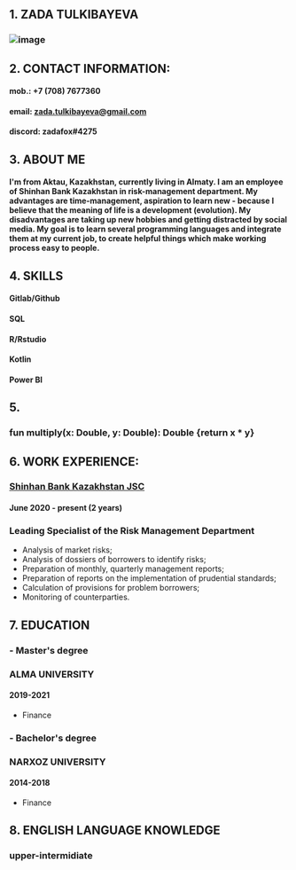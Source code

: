 ## 1. **ZADA TULKIBAYEVA** 
### ![image](https://user-images.githubusercontent.com/54464470/190895478-bcc31d2d-e8df-4aca-b1bb-1f4688c8127d.png)

## 2. CONTACT INFORMATION:
#### mob.: +7 (708) 7677360
#### email: zada.tulkibayeva@gmail.com
#### discord: zadafox#4275

## 3. ABOUT ME
#### I'm from Aktau, Kazakhstan, currently living in Almaty. I am an employee of Shinhan Bank Kazakhstan in risk-management department. My advantages are time-management, aspiration to learn new - because I believe that the meaning of life is a development (evolution). My disadvantages are taking up new hobbies and getting distracted by social media. My goal is to learn several programming languages and integrate them at my current job, to create helpful things which make working process easy to people.

## 4. SKILLS
#### Gitlab/Github
#### SQL
#### R/Rstudio
#### Kotlin
#### Power BI

## 5. 
### fun multiply(x: Double, y: Double): Double {return x * y}


## 6. WORK EXPERIENCE:
### [Shinhan Bank Kazakhstan JSC][1]
#### June 2020 - present (2 years)
### Leading Specialist of the Risk Management Department
- Analysis of market risks;
- Analysis of dossiers of borrowers to identify risks;
- Preparation of monthly, quarterly management reports;
- Preparation of reports on the implementation of prudential standards;
- Calculation of provisions for problem borrowers;
- Monitoring of counterparties.

## 7. EDUCATION
### - Master's degree
### ALMA UNIVERSITY
#### 2019-2021
- Finance

### - Bachelor's degree
### NARXOZ UNIVERSITY
#### 2014-2018
- Finance

## 8. ENGLISH LANGUAGE KNOWLEDGE
### upper-intermidiate

[1]: https://www.shinhan.kz/ "Shinhan Bank Kazakhstan JSC"
